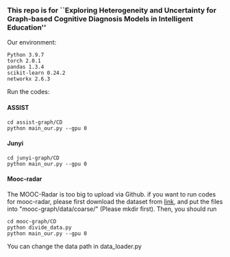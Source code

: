 ### This repo is for ``Exploring Heterogeneity and Uncertainty for Graph-based Cognitive Diagnosis Models in Intelligent Education''

Our environment:
```
Python 3.9.7 
torch 2.0.1
pandas 1.3.4
scikit-learn 0.24.2
networkx 2.6.3
```



Run the codes: 
#### ASSIST
```
cd assist-graph/CD
python main_our.py --gpu 0
```
#### Junyi
```
cd junyi-graph/CD
python main_our.py --gpu 0
```
#### Mooc-radar
The MOOC-Radar is too big to upload via Github. 
if you want to run codes for mooc-radar, please first download the dataset from [link](https://cloud.tsinghua.edu.cn/d/5443ee05152344c79419/), and put the files into "mooc-graph/data/coarse/" (Please mkdir first).
Then, you should run
```
cd mooc-graph/CD
python divide_data.py
python main_our.py --gpu 0
```

You can change the data path in data_loader.py
